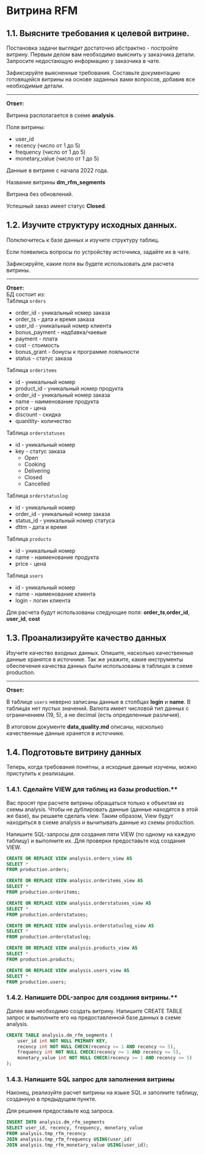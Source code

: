 # Витрина RFM

## 1.1. Выясните требования к целевой витрине.

Постановка задачи выглядит достаточно абстрактно - постройте витрину. Первым делом вам необходимо выяснить у заказчика детали. Запросите недостающую информацию у заказчика в чате.

Зафиксируйте выясненные требования. Составьте документацию готовящейся витрины на основе заданных вами вопросов, добавив все необходимые детали.

-----------
**Ответ:**

Витрина располагается в схеме **analysis**.

Поля витрины:
* user_id
* recency (число от 1 до 5)
* frequency (число от 1 до 5)
* monetary_value (число от 1 до 5)

Данные в витрине с начала 2022 года.

Название витрины **dm_rfm_segments**

Витрина без обновлений.

Успешный заказ имеет статус **Closed**.

## 1.2. Изучите структуру исходных данных.

Полключитесь к базе данных и изучите структуру таблиц.

Если появились вопросы по устройству источника, задайте их в чате.

Зафиксируйте, какие поля вы будете использовать для расчета витрины.

-----------

**Ответ:**  
БД состоит из:  
Таблица `orders`
* order_id - уникальный номер заказа
* order_ts - дата и время заказа
* user_id - уникальный номер клиента
* bonus_payment - надбавка/чаевые
* payment - плата
* cost - стоимость
* bonus_grant - бонусы к программе лояльности
* status - статус заказа
  
Таблица `orderitems`
* id - уникальный номер
* product_id - уникальный номер продукта
* order_id - уникальный номер заказа
* name - наименование продукта
* price - цена
* discount - скидка
* quanitity- количество

Таблица `orderstatuses`
* id - уникальный номер
* key - статус заказа
    * Open
    * Cooking
    * Delivering
    * Closed
    * Cancelled

Таблица `orderstatuslog`
* id - уникальный номер
* order_id - уникальный номер заказа
* status_id - уникальный номер статуса
* dttm - дата и время

Таблица `products`
* id - уникальный номер
* name - наименование продукта
* price - цена

Таблица `users`
* id - уникальный номер
* name - наименование клиента
* login - логин клиента


Для расчета будут использованы следующие поля:
**order_ts**,**order_id**, **user_id**, **cost**

## 1.3. Проанализируйте качество данных

Изучите качество входных данных. Опишите, насколько качественные данные хранятся в источнике. Так же укажите, какие инструменты обеспечения качества данных были использованы в таблицах в схеме production.

-----------

**Ответ:**

В таблице `users` неверно записаны данные в столбцах **login** и **name**.
В таблицах нет пустых значений.
Валюта имеет числовой тип данных с ограничением (19, 5), а не decimal (есть определенные различия).

В итоговом документе **data_quality.md** описаны, насколько качественные данные хранятся в источнике.

## 1.4. Подготовьте витрину данных

Теперь, когда требования понятны, а исходные данные изучены, можно приступить к реализации.

### 1.4.1. Сделайте VIEW для таблиц из базы production.**

Вас просят при расчете витрины обращаться только к объектам из схемы analysis. Чтобы не дублировать данные (данные находятся в этой же базе), вы решаете сделать view. Таким образом, View будут находиться в схеме analysis и вычитывать данные из схемы production. 

Напишите SQL-запросы для создания пяти VIEW (по одному на каждую таблицу) и выполните их. Для проверки предоставьте код создания VIEW.

```SQL
CREATE OR REPLACE VIEW analysis.orders_view AS
SELECT *
FROM production.orders;

CREATE OR REPLACE VIEW analysis.orderitems_view AS
SELECT *
FROM production.orderitems;

CREATE OR REPLACE VIEW analysis.orderstatuses_view AS
SELECT *
FROM production.orderstatuses;

CREATE OR REPLACE VIEW analysis.orderstatuslog_view AS
SELECT *
FROM production.orderstatuslog;

CREATE OR REPLACE VIEW analysis.products_view AS
SELECT *
FROM production.products;

CREATE OR REPLACE VIEW analysis.users_view AS
SELECT *
FROM production.users;
```

### 1.4.2. Напишите DDL-запрос для создания витрины.**

Далее вам необходимо создать витрину. Напишите CREATE TABLE запрос и выполните его на предоставленной базе данных в схеме analysis.

```SQL
CREATE TABLE analysis.dm_rfm_segments (
    user_id int NOT NULL PRIMARY KEY,
    recency int NOT NULL CHECK(recency >= 1 AND recency <= 5),
    frequency int NOT NULL CHECK(recency >= 1 AND recency <= 5),
    monetary_value int NOT NULL CHECK(recency >= 1 AND recency <= 5)
);
```

### 1.4.3. Напишите SQL запрос для заполнения витрины

Наконец, реализуйте расчет витрины на языке SQL и заполните таблицу, созданную в предыдущем пункте.

Для решения предоставьте код запроса.

```SQL
INSERT INTO analysis.dm_rfm_segments
SELECT user_id, recency, frequency, monetary_value
FROM analysis.tmp_rfm_recency
JOIN analysis.tmp_rfm_frequency USING(user_id)
JOIN analysis.tmp_rfm_monetary_value USING(user_id);
```



